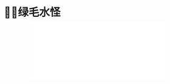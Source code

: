 # 🧜‍♀️绿毛水怪

<div style="text-align: center; margin: -10px 0 0 -10px">
  <iframe
    frameborder="no"
    border="0"
    marginwidth="0"
    marginheight="0"
    width=355
    height=150
    src="//music.163.com/outchain/player?type=2&id=1859925367&auto=1&height=66"
  />
</div>

> 这是我比较喜欢的一首歌，在我心中这首歌的地位仅次于周杰伦《一路向北》。二者有个共性：都有我内心渴求且在我看来永不可得的状态，纵横四海，一路向北......他们让我的心灵有了无拘无束的自由与洒脱，自由我可以自己争取，洒脱或许是在我出厂设置中永远的“NONE”！我做不到，但我向往。

&nbsp;&nbsp;&nbsp;&nbsp;在我眼前是我在大二时买的一把二手机械键盘，原因只有两点：1.它是机械键盘，且外观朴素，很难说它丑；2.它便宜。现在它还是很好用除了偶尔空格键会敲不下去，用力敲打之后又能正常使用好一段时间。此时我看着这个键盘，白色的按键上多多少少的会有些手指的汗迹。仔细观察，其中最严重的就是删除键“delete”与回车键“enter”，回车键大多是在我编写代码时喜欢写中文注释或者输入中文内容时忘记关闭输入法时用空格可以直接打出英文，否则我得删掉已经打出的字再重新输一遍，delete键则对应上面说的删掉错误的代码。<br><br>
&nbsp;&nbsp;&nbsp;&nbsp;delete可以删掉错误的代码,于我而言可以很轻易的删掉过去自己发的脑残朋友圈和说说，却很删掉自己脑海里时常窜出的一些"think"。用"think"并非想要炫耀我的英语水平，只是觉得它蕴含的多个含义更符合我想。这些"think"会在任何时候无条件的突然在脑海中浮现，它会以一种与眼前所观的毫不相干的形式出现(正如此博文笔😂)，有时又因为眼前的人事物让我开始思考其中的哲学，最令我烦恼的是突然浮现在脑海里的过去发生的令我尴尬或不愿回忆的事，亦或者是之前看过的某本书的情节。例如在写代码时会突然想到猴年马月看到的争吵，即便争吵的人里并没有我。是的，第三人称视角下的我也会感同身受，并想到他们争吵的方式之狂野，言语的逻辑之缜密，如果是我将必输无疑。想到这个程度时我就会意识到又进入了这个"think"中，同时会通过轻咳一声就像喉咙发言时为了让喉咙不再发痒的一种自然反应一样，把我从"think"中脱离出来，回归到正常的工作中。<br><br>
&nbsp;&nbsp;&nbsp;&nbsp;然而今早这个“think”又来了。在我今天晨跑时突然想起了在部队买过的书，而这个“think”是有画面的，脑海里像幻灯片一样显示出这些书中的某些情节，最后落在了王小波[《绿毛水怪》(点击阅读)](https://www.douban.com/group/topic/158579650/?_i=0941286RVzxQVT)中，陈辉与已经变为绿色人的杨素瑶约定在两天后的礁石这再会，但回去以后就发烧了，因为说了一些药水之类的胡话，被绑在公社医院的床上。不知过了多久，等他好不容易逃出了医院，游到相约的礁石那里，空无一物，只见礁石上刻着：
<pre>
陈辉祝你在岸上过得好，永别了。
但是你不该骗我的......
</pre>
> <name><i>杨素瑶</i></name>

&nbsp;&nbsp;&nbsp;&nbsp;这时我的心脏狠狠的沉了一下，好像失去杨素瑶的是我这个成辉，我马上拿起笔记录，希望在能够与在远方读大学的女友取得联系时与她分享这本书。而《绿毛水怪》甚至都不是单独的一本书，它存在于王小波的爱人李银河记录与王小波的书信合集中文末附着的王小波最初写下的《绿毛水怪》，彼时王的文笔相较之后的作品还略显稚嫩，但也正是这短短几十页的纸安排在了整本书的最后，我仅仅也只是为了学习王小波如何写书信与他的爱人交流而买了这本书，却成为我最喜欢的一部作品。那时我为陈辉难过了很久，他们两个都是桀骜不驯的异类，只是杨素瑶永远不会和陈辉相见，只给他留下一个想念她时的去处。我又找到了绿毛水怪的原文，很快的又读了一遍[《绿毛水怪》(点击阅读)](https://www.douban.com/group/topic/158579650/?_i=0941286RVzxQVT)，突然意识到杨素瑶可能早就死了，陈辉以第一人称叙述直接把我们带入了他的视角以至于他的话听起来那么令人深信不疑，也是因为杨素瑶她太纯粹太美好了，让我作为读者也不愿意主观的相信她死在了大海。于是，我也开始自我欺骗，并试图在小说里寻找杨素瑶活着的证据，所以，陈辉的话就成了绝对的证据。所以杨素瑶必然死了，陈辉思念过度，也已经住进精神病院里去了。绿毛水怪只是陈辉的一厢情愿。如果小说世界里的杨素瑶真的活着，如果小说里真的有一个海底世界，那陈辉就没必要把故事讲给朋友听了，直接就是两个人的故事了。或许如果杨素瑶不死，故事就缺少了一份意难平，就让人少了一份遗憾。我们也就不会把重心放在两人走过的路，看过的书，一起共同描绘过的灯下月光了。<br><br>
&nbsp;&nbsp;&nbsp;&nbsp;我也分不清是替陈辉难过，还是因为杨素瑶的色彩过于浓厚。对于生命的向往，和现实格格不入，唯一的远方只有大海，所以她必然要走向大海，而大海则注定带来死亡。男孩子跟女孩子相比总是后知后觉，陈辉亦是如此，距离两人分开两年他还是呆呆的痴痴的，而杨素瑶也终于在所有努力之后走向了大海。然而怎么死的不重要，重要的是她死了，而她死之前，期待着陈辉的到来，这也是最让人难受的地方，有时候说到抑郁症，总是以充满好奇的口吻去询问，为什么？你为什么会抑郁？可其实，他们也说不清楚原因，唯一知道的就是，精神上确实出问题了，看了这一段，陈辉的感觉，就是大部分时候抑郁症的感觉，我非常想只到发生了什么，但是，就是不知道为什么会这样。<br><br>
&nbsp;&nbsp;&nbsp;&nbsp;所以，我也只能从另一个层面，纯粹创作的角度来揣测，杨素瑶的死亡，是纯粹理想的死亡，是对美好生活的期待落空。

> 这也是我们现实世界里，每个少年迟早发生的精神死亡，没有人会永远少年，除非他提前死亡

<!-- &nbsp;&nbsp;行文至此，我努力回想当时看完《绿毛水怪》想给女友写的是什么内容，实在想不起来了，而此刻我在外地出差，她在家里享受周末，今早跑步前以及吃早饭时都照旧拍了照片发给她点评，不寻常的是一向早起的她没有回复我，又想到昨晚她说难受早早就睡了。“该不会出事了吧”，我想，她一定是睡得太香了，没看到我发的照片，我也不再打扰她了...... -->
<!-- 
![然后就被骂了😅](https://pic.imgdb.cn/item/64312a400d2dde5777508c73.jpg) -->